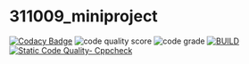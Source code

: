 # 311009_miniproject
[![Codacy Badge](https://api.codacy.com/project/badge/Grade/6738181dd8d243d1bcb6fbb0824d0d9d)](https://app.codacy.com/gh/vineelbattula00/311009_miniproject?utm_source=github.com&utm_medium=referral&utm_content=vineelbattula00/311009_miniproject&utm_campaign=Badge_Grade_Settings)
![code quality score](https://www.code-inspector.com/project/24672/score/svg)
![code grade](https://www.code-inspector.com/project/24672/status/svg)
[![BUILD](https://github.com/vineelbattula00/311009_miniproject/actions/workflows/Build.yml/badge.svg)](https://github.com/vineelbattula00/311009_miniproject/actions/workflows/Build.yml)
[![Static Code Quality- Cppcheck](https://github.com/vineelbattula00/311009_miniproject/actions/workflows/cpp.yml/badge.svg)](https://github.com/vineelbattula00/311009_miniproject/actions/workflows/cpp.yml)



